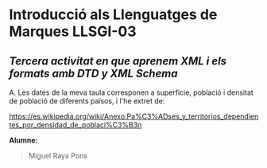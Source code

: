 # Introducció als Llenguatges de Marques LLSGI-03
## _Tercera activitat en que aprenem XML i els formats amb DTD y XML Schema_

A. Les dates de la meva taula corresponen a superficie, població i densitat de població de diferents països, i l'he extret de:

https://es.wikipedia.org/wiki/Anexo:Pa%C3%ADses_y_territorios_dependientes_por_densidad_de_poblaci%C3%B3n

**Alumne:**
>Miguel Raya Pons
